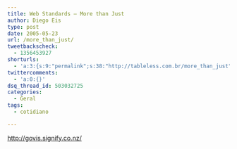 ```yaml
---
title: Web Standards – More than Just
author: Diego Eis
type: post
date: 2005-05-23
url: /more_than_just/
tweetbackscheck:
  - 1356453927
shorturls:
  - 'a:3:{s:9:"permalink";s:38:"http://tableless.com.br/more_than_just";s:7:"tinyurl";s:26:"http://tinyurl.com/45xnmda";s:4:"isgd";s:19:"http://is.gd/y8dJcq";}'
twittercomments:
  - 'a:0:{}'
dsq_thread_id: 503032725
categories:
  - Geral
tags:
  - cotidiano

---
```

<http://govis.signify.co.nz/>